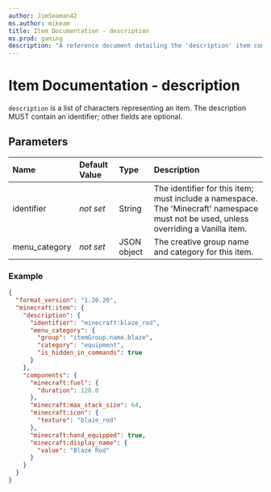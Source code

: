 ```yaml
---
author: JimSeaman42
ms.author: mikeam
title: Item Documentation - description
ms.prod: gaming
description: "A reference document detailing the 'description' item component"
---
```


# Item Documentation - description

`description` is a list of characters representing an item. The description MUST contain an identifier; other fields are optional.

## Parameters

|Name |Default Value  |Type  |Description  |
|:----------|:----------|:----------|:----------|
|identifier|*not set* |String | The identifier for this item; must include a namespace. The 'Minecraft' namespace must not be used, unless overriding a Vanilla item.|
|menu_category |*not set*  | JSON object| The creative group name and category for this item.|

### Example

```json
{  
  "format_version": "1.20.20",  
  "minecraft:item": {  
    "description": {  
      "identifier": "minecraft:blaze_rod",  
      "menu_category": {  
        "group": "itemGroup.name.blaze",  
        "category": "equipment", 
        "is_hidden_in_commands": true 
      }  
    },  
    "components": {  
      "minecraft:fuel": {  
        "duration": 120.0  
      },  
      "minecraft:max_stack_size": 64,  
      "minecraft:icon": {  
        "texture": "blaze_rod"  
      },  
      "minecraft:hand_equipped": true,  
      "minecraft:display_name": {  
        "value": "Blaze Rod"  
      }  
    }
  }
}
```
